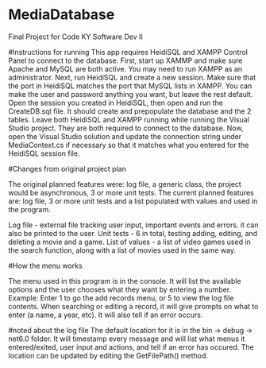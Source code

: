 # MediaDatabase
Final Project for Code KY Software Dev II

#Instructions for running
This app requires HeidiSQL and XAMPP Control Panel to connect to the database. 
First, start up XAMMP and make sure Apache and MySQL are both active. You may need to run XAMPP as an administrator.
Next, run HeidiSQL and create a new session. Make sure that the port in HeidiSQL matches the port that MySQL lists in XAMPP. You can make the user and password anything you want, but leave the rest default.
Open the session you created in HeidiSQL, then open and run the CreateDB.sql file. It should create and prepopulate the database and the 2 tables. 
Leave both HeidiSQL and XAMPP running while running the Visual Studio project. They are both required to connect to the database.
Now, open the Visual Studio solution and update the connection string under MediaContext.cs if necessary so that it matches what you entered for the HeidiSQL session file.

#Changes from original project plan

The original planned features were: log file, a generic class, the project would be asynchronous, 3 or more unit tests.
The current planned features are: log file, 3 or more unit tests and a list populated with values and used in the program.

Log file - external file tracking user input, important events and errors. it can also be printed to the user.
Unit tests - 6 in total, testing adding, editing, and deleting a movie and a game.
List of values - a list of video games used in the search function, along with a list of movies used in the same way.

#How the menu works

The menu used in this program is in the console. It will list the available options and the user chooses what they want by entering a number.
Example: Enter 1 to go the add records menu, or 5 to view the log file contents.
When searching or editing a record, it will give prompts on what to enter (a name, a year, etc). It will also tell if an error occurs.

#noted about the log file
The default location for it is in the bin -> debug -> net6.0 folder. It will timestamp every message and will list what menus it entered/exited, user input and actions, and tell if an error has occured. The location can be updated by editing the GetFilePath() method.